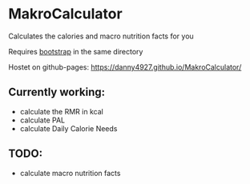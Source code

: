 # MakroCalculator
Calculates the calories and macro nutrition facts for you

Requires [bootstrap](http://getbootstrap.com/) in the same directory

Hostet on github-pages: https://danny4927.github.io/MakroCalculator/

## Currently working:

- calculate the RMR in kcal
- calculate PAL
- calculate Daily Calorie Needs

## TODO:

- calculate macro nutrition facts